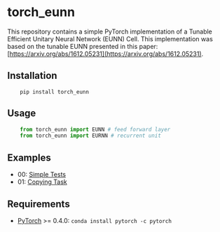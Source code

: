 # torch_eunn

This repository contains a simple PyTorch implementation of a Tunable Efficient Unitary
Neural Network (EUNN) Cell. This implementation was based on the tunable EUNN presented in this paper:
[https://arxiv.org/abs/1612.05231](https://arxiv.org/abs/1612.05231).

## Installation

```
    pip install torch_eunn
```

## Usage
```python
    from torch_eunn import EUNN # feed forward layer
    from torch_eunn import EURNN # recurrent unit
```

## Examples

* 00: [Simple Tests](examples/00_simple_tests.ipynb)
* 01: [Copying Task](examples/01_copying_task.ipynb)

## Requirements

* [PyTorch](http://pytorch.org) >= 0.4.0: `conda install pytorch -c pytorch`
